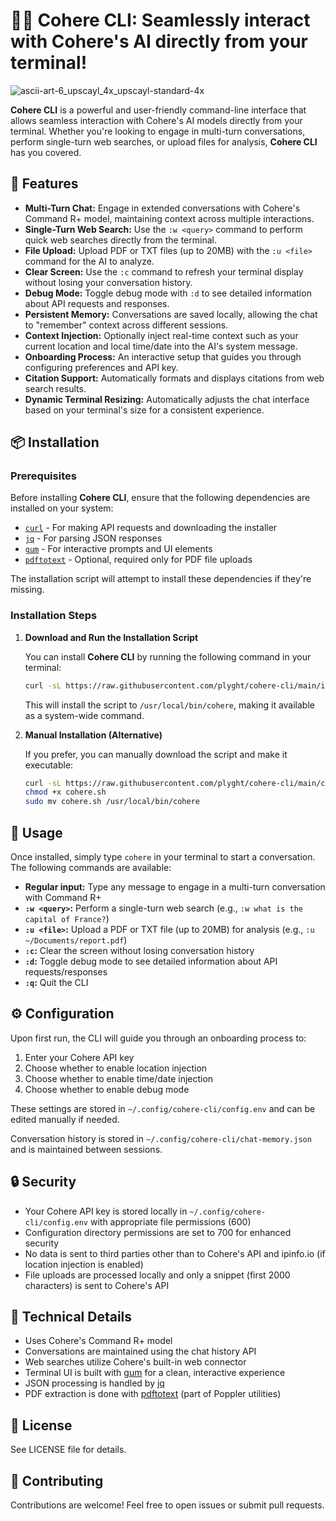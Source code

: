 # 💬🌸 Cohere CLI: Seamlessly interact with Cohere's AI directly from your terminal!
![ascii-art-6_upscayl_4x_upscayl-standard-4x](https://github.com/user-attachments/assets/b848c8dd-0a15-478b-baed-036a3aae2e7d)

**Cohere CLI** is a powerful and user-friendly command-line interface that allows seamless interaction with Cohere's AI models directly from your terminal. Whether you're looking to engage in multi-turn conversations, perform single-turn web searches, or upload files for analysis, **Cohere CLI** has you covered.

## 🚀 Features

- **Multi-Turn Chat:** Engage in extended conversations with Cohere's Command R+ model, maintaining context across multiple interactions.
- **Single-Turn Web Search:** Use the `:w <query>` command to perform quick web searches directly from the terminal.
- **File Upload:** Upload PDF or TXT files (up to 20MB) with the `:u <file>` command for the AI to analyze.
- **Clear Screen:** Use the `:c` command to refresh your terminal display without losing your conversation history.
- **Debug Mode:** Toggle debug mode with `:d` to see detailed information about API requests and responses.
- **Persistent Memory:** Conversations are saved locally, allowing the chat to "remember" context across different sessions.
- **Context Injection:** Optionally inject real-time context such as your current location and local time/date into the AI's system message.
- **Onboarding Process:** An interactive setup that guides you through configuring preferences and API key.
- **Citation Support:** Automatically formats and displays citations from web search results.
- **Dynamic Terminal Resizing:** Automatically adjusts the chat interface based on your terminal's size for a consistent experience.

## 📦 Installation

### Prerequisites

Before installing **Cohere CLI**, ensure that the following dependencies are installed on your system:

- [`curl`](https://curl.se/) - For making API requests and downloading the installer
- [`jq`](https://stedolan.github.io/jq/) - For parsing JSON responses
- [`gum`](https://github.com/charmbracelet/gum) - For interactive prompts and UI elements
- [`pdftotext`](https://poppler.freedesktop.org/) - Optional, required only for PDF file uploads

The installation script will attempt to install these dependencies if they're missing.

### Installation Steps

1. **Download and Run the Installation Script**

   You can install **Cohere CLI** by running the following command in your terminal:

   ```bash
   curl -sL https://raw.githubusercontent.com/plyght/cohere-cli/main/install.sh | bash
   ```

   This will install the script to `/usr/local/bin/cohere`, making it available as a system-wide command.

2. **Manual Installation (Alternative)**

   If you prefer, you can manually download the script and make it executable:

   ```bash
   curl -sL https://raw.githubusercontent.com/plyght/cohere-cli/main/cohere.sh -o cohere.sh
   chmod +x cohere.sh
   sudo mv cohere.sh /usr/local/bin/cohere
   ```

## 🔧 Usage

Once installed, simply type `cohere` in your terminal to start a conversation. The following commands are available:

- **Regular input:** Type any message to engage in a multi-turn conversation with Command R+
- **`:w <query>`:** Perform a single-turn web search (e.g., `:w what is the capital of France?`)
- **`:u <file>`:** Upload a PDF or TXT file (up to 20MB) for analysis (e.g., `:u ~/Documents/report.pdf`)
- **`:c`:** Clear the screen without losing conversation history
- **`:d`:** Toggle debug mode to see detailed information about API requests/responses
- **`:q`:** Quit the CLI

## ⚙️ Configuration

Upon first run, the CLI will guide you through an onboarding process to:

1. Enter your Cohere API key
2. Choose whether to enable location injection
3. Choose whether to enable time/date injection
4. Choose whether to enable debug mode

These settings are stored in `~/.config/cohere-cli/config.env` and can be edited manually if needed.

Conversation history is stored in `~/.config/cohere-cli/chat-memory.json` and is maintained between sessions.

## 🔒 Security

- Your Cohere API key is stored locally in `~/.config/cohere-cli/config.env` with appropriate file permissions (600)
- Configuration directory permissions are set to 700 for enhanced security
- No data is sent to third parties other than to Cohere's API and ipinfo.io (if location injection is enabled)
- File uploads are processed locally and only a snippet (first 2000 characters) is sent to Cohere's API

## 🧩 Technical Details

- Uses Cohere's Command R+ model
- Conversations are maintained using the chat history API
- Web searches utilize Cohere's built-in web connector
- Terminal UI is built with [gum](https://github.com/charmbracelet/gum) for a clean, interactive experience
- JSON processing is handled by [jq](https://stedolan.github.io/jq/)
- PDF extraction is done with [pdftotext](https://poppler.freedesktop.org/) (part of Poppler utilities)

## 📜 License

See LICENSE file for details.

## 🤝 Contributing

Contributions are welcome! Feel free to open issues or submit pull requests.